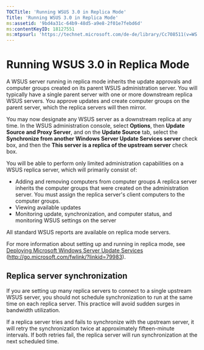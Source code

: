 ```yaml
---
TOCTitle: 'Running WSUS 3.0 in Replica Mode'
Title: 'Running WSUS 3.0 in Replica Mode'
ms:assetid: '9bd4a31c-64b9-48d5-a9e8-2f01e7febd6d'
ms:contentKeyID: 18127551
ms:mtpsurl: 'https://technet.microsoft.com/de-de/library/Cc708511(v=WS.10)'
---
```


Running WSUS 3.0 in Replica Mode
================================

A WSUS server running in replica mode inherits the update approvals and computer groups created on its parent WSUS administration server. You will typically have a single parent server with one or more downstream replica WSUS servers. You approve updates and create computer groups on the parent server, which the replica servers will then mirror.

You may now designate any WSUS server as a downstream replica at any time. In the WSUS administration console, select **Options**, then **Update Source and Proxy Server**, and on the **Update Source** tab, select the **Synchronize from another Windows Server Update Services server** check box, and then the **This server is a replica of the upstream server** check box.

You will be able to perform only limited administration capabilities on a WSUS replica server, which will primarily consist of:

-   Adding and removing computers from computer groups
    A replica server inherits the computer groups that were created on the administration server. You must assign the replica server's client computers to the computer groups.
-   Viewing available updates
-   Monitoring update, synchronization, and computer status, and monitoring WSUS settings on the server

All standard WSUS reports are available on replica mode servers.

For more information about setting up and running in replica mode, see [Deploying Microsoft Windows Server Update Services](http://go.microsoft.com/fwlink/?linkid=79983) (http://go.microsoft.com/fwlink/?linkid=79983).

Replica server synchronization
------------------------------

If you are setting up many replica servers to connect to a single upstream WSUS server, you should not schedule synchronization to run at the same time on each replica server. This practice will avoid sudden surges in bandwidth utilization.

If a replica server tries and fails to synchronize with the upstream server, it will retry the synchronization twice at approximately fifteen-minute intervals. If both retries fail, the replica server will run synchronization at the next scheduled time.
